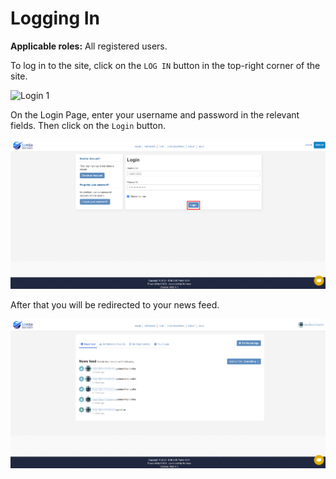 # Logging In

**Applicable roles:** All registered users.

To log in to the site, click on the `LOG IN` button in the top-right corner of the site.

![Login 1](./img/login-1.png)

On the Login Page, enter your username and password in the relevant fields. Then click on the `Login` button.

![Login 2](./img/login-2.png)

After that you will be redirected to your news feed.

![Login 3](./img/login-3.png)
